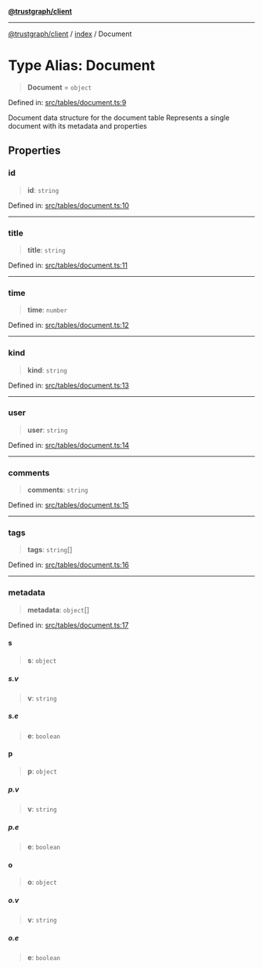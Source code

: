 [**@trustgraph/client**](../../README.md)

***

[@trustgraph/client](../../README.md) / [index](../README.md) / Document

# Type Alias: Document

> **Document** = `object`

Defined in: [src/tables/document.ts:9](https://github.com/trustgraph-ai/trustgraph-ts-client/blob/dd779923b4eaffccd17ba61aaee70d2766e28e49/src/tables/document.ts#L9)

Document data structure for the document table
Represents a single document with its metadata and properties

## Properties

### id

> **id**: `string`

Defined in: [src/tables/document.ts:10](https://github.com/trustgraph-ai/trustgraph-ts-client/blob/dd779923b4eaffccd17ba61aaee70d2766e28e49/src/tables/document.ts#L10)

***

### title

> **title**: `string`

Defined in: [src/tables/document.ts:11](https://github.com/trustgraph-ai/trustgraph-ts-client/blob/dd779923b4eaffccd17ba61aaee70d2766e28e49/src/tables/document.ts#L11)

***

### time

> **time**: `number`

Defined in: [src/tables/document.ts:12](https://github.com/trustgraph-ai/trustgraph-ts-client/blob/dd779923b4eaffccd17ba61aaee70d2766e28e49/src/tables/document.ts#L12)

***

### kind

> **kind**: `string`

Defined in: [src/tables/document.ts:13](https://github.com/trustgraph-ai/trustgraph-ts-client/blob/dd779923b4eaffccd17ba61aaee70d2766e28e49/src/tables/document.ts#L13)

***

### user

> **user**: `string`

Defined in: [src/tables/document.ts:14](https://github.com/trustgraph-ai/trustgraph-ts-client/blob/dd779923b4eaffccd17ba61aaee70d2766e28e49/src/tables/document.ts#L14)

***

### comments

> **comments**: `string`

Defined in: [src/tables/document.ts:15](https://github.com/trustgraph-ai/trustgraph-ts-client/blob/dd779923b4eaffccd17ba61aaee70d2766e28e49/src/tables/document.ts#L15)

***

### tags

> **tags**: `string`[]

Defined in: [src/tables/document.ts:16](https://github.com/trustgraph-ai/trustgraph-ts-client/blob/dd779923b4eaffccd17ba61aaee70d2766e28e49/src/tables/document.ts#L16)

***

### metadata

> **metadata**: `object`[]

Defined in: [src/tables/document.ts:17](https://github.com/trustgraph-ai/trustgraph-ts-client/blob/dd779923b4eaffccd17ba61aaee70d2766e28e49/src/tables/document.ts#L17)

#### s

> **s**: `object`

##### s.v

> **v**: `string`

##### s.e

> **e**: `boolean`

#### p

> **p**: `object`

##### p.v

> **v**: `string`

##### p.e

> **e**: `boolean`

#### o

> **o**: `object`

##### o.v

> **v**: `string`

##### o.e

> **e**: `boolean`
